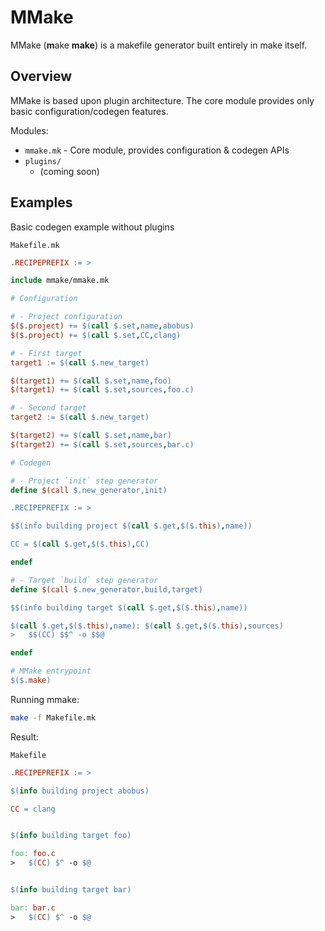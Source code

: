 # MMake

MMake (**m**ake **make**) is a makefile generator built entirely in make itself.

## Overview

MMake is based upon plugin architecture. The core module provides only basic configuration/codegen features.

Modules:

+ `mmake.mk` - Core module, provides configuration & codegen APIs
+ `plugins/`
  + (coming soon)

## Examples

Basic codegen example without plugins

`Makefile.mk`

```Makefile
.RECIPEPREFIX := >

include mmake/mmake.mk

# Configuration

# - Project configuration
$($.project) += $(call $.set,name,abobus)
$($.project) += $(call $.set,CC,clang)

# - First target
target1 := $(call $.new_target)

$(target1) += $(call $.set,name,foo)
$(target1) += $(call $.set,sources,foo.c)

# - Second target
target2 := $(call $.new_target)

$(target2) += $(call $.set,name,bar)
$(target2) += $(call $.set,sources,bar.c)

# Codegen

# - Project `init` step generator
define $(call $.new_generator,init)

.RECIPEPREFIX := >

$$(info building project $(call $.get,$($.this),name))

CC = $(call $.get,$($.this),CC)

endef

# - Target `build` step generator
define $(call $.new_generator,build,target)

$$(info building target $(call $.get,$($.this),name))

$(call $.get,$($.this),name): $(call $.get,$($.this),sources)
>   $$(CC) $$^ -o $$@

endef

# MMake entrypoint
$($.make)
```

Running mmake:

```sh
make -f Makefile.mk
```

Result:

`Makefile`

```Makefile
.RECIPEPREFIX := >

$(info building project abobus)

CC = clang


$(info building target foo)

foo: foo.c
>   $(CC) $^ -o $@


$(info building target bar)

bar: bar.c
>   $(CC) $^ -o $@
```

